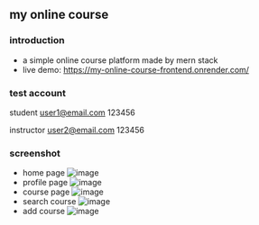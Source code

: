 ## my online course
### introduction
- a simple online course platform made by mern stack
- live demo: https://my-online-course-frontend.onrender.com/
### test account
student
user1@email.com
123456

instructor
user2@email.com
123456
### screenshot
- home page
![image](https://github.com/kenny-wq/my-online-course/assets/80817584/7e68b5f4-3c92-4342-afea-98cd80769e66)
- profile page
![image](https://github.com/kenny-wq/my-online-course/assets/80817584/c549dfa6-7d2b-451e-aa84-d06ddd82f427)
- course page
![image](https://github.com/kenny-wq/my-online-course/assets/80817584/07f872e2-8fc9-4659-b593-18ee963a6371)
- search course
![image](https://github.com/kenny-wq/my-online-course/assets/80817584/dacb5e02-f0e9-4151-8c87-36847df00d8b)
- add course
![image](https://github.com/kenny-wq/my-online-course/assets/80817584/fab88dc5-7639-440f-afea-056e3dd126ea)
